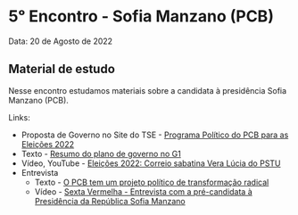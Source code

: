 # 5ᵒ Encontro - Sofia Manzano (PCB)

Data: 20 de Agosto de 2022

## Material de estudo

Nesse encontro estudamos materiais sobre a candidata à presidência Sofia Manzano (PCB).

Links:

- Proposta de Governo no Site do TSE - [Programa Político do PCB para as Eleições 2022](https://divulgacandcontas.tse.jus.br/candidaturas/oficial/2022/BR/BR/544/candidatos/890829/programa.pdf)
- Texto - [Resumo do plano de governo no G1](https://g1.globo.com/politica/eleicoes/2022/noticia/2022/08/01/programa-de-governo-presidenciavel-sofia-manzano-pcb.ghtml)
- Vídeo, YouTube - [Eleições 2022: Correio sabatina Vera Lúcia do PSTU](https://youtu.be/bbKlGn3uCuA)
- Entrevista 
    - Texto - [O PCB tem um projeto político de transformação radical](https://pcb.org.br/portal2/28549)
    - Vídeo - [Sexta Vermelha - Entrevista com a pré-candidata à Presidência da República Sofia Manzano](https://youtu.be/ezAzTBJk-ps)